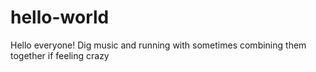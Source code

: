 # hello-world


Hello everyone!
Dig music and running with sometimes combining them together if feeling crazy
